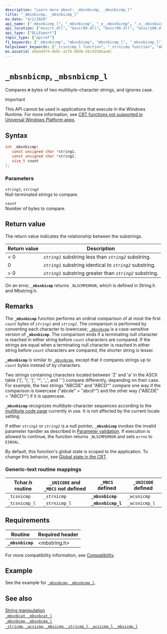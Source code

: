 ```yaml
---
description: "Learn more about: _mbsnbicmp, _mbsnbicmp_l"
title: "_mbsnbicmp, _mbsnbicmp_l"
ms.date: "4/2/2020"
api_name: ["_mbsnbicmp_l", "_mbsnbicmp", "_o__mbsnbicmp", "_o__mbsnbicmp_l"]
api_location: ["msvcrt.dll", "msvcr80.dll", "msvcr90.dll", "msvcr100.dll", "msvcr100_clr0400.dll", "msvcr110.dll", "msvcr110_clr0400.dll", "msvcr120.dll", "msvcr120_clr0400.dll", "ucrtbase.dll", "api-ms-win-crt-multibyte-l1-1-0.dll", "api-ms-win-crt-private-l1-1-0.dll"]
api_type: ["DLLExport"]
topic_type: ["apiref"]
f1_keywords: ["_mbsnbicmp", "mbsnbicmp", "mbsnbicmp_l", "_mbsnbicmp_l"]
helpviewer_keywords: ["_tcsnicmp_l function", "_strnicmp function", "mbsnbicmp_l function", "_wcsnicmp_l function", "_mbsnbicmp function", "_mbsnbicmp_l function", "_tcsnicmp function", "_strnicmp_l function", "mbsnbicmp function", "_wcsnicmp function"]
ms.assetid: ddb44974-8b0c-42f0-90d0-56c9350bae0c
---
```

# `_mbsnbicmp`, `_mbsnbicmp_l`

Compares **n** bytes of two multibyte-character strings, and ignores case.

> [!IMPORTANT]
> This API cannot be used in applications that execute in the Windows Runtime. For more information, see [CRT functions not supported in Universal Windows Platform apps](../../cppcx/crt-functions-not-supported-in-universal-windows-platform-apps.md).

## Syntax

```C
int _mbsnbicmp(
   const unsigned char *string1,
   const unsigned char *string2,
   size_t count
);
```

### Parameters

*`string1`*, *`string2`*\
Null-terminated strings to compare.

*`count`*\
Number of bytes to compare.

## Return value

The return value indicates the relationship between the substrings.

|Return value|Description|
|------------------|-----------------|
|< 0|*`string1`* substring less than *`string2`* substring.|
|0|*`string1`* substring identical to *`string2`* substring.|
|> 0|*`string1`* substring greater than *`string2`* substring.|

On an error, **`_mbsnbicmp`** returns `_NLSCMPERROR`, which is defined in String.h and Mbstring.h.

## Remarks

The **`_mbsnbicmp`** function performs an ordinal comparison of at most the first *`count`* bytes of *`string1`* and *`string2`*. The comparison is performed by converting each character to lowercase; [`_mbsnbcmp`](mbsnbcmp-mbsnbcmp-l.md) is a case-sensitive version of **`_mbsnbicmp`**. The comparison ends if a terminating null character is reached in either string before *`count`* characters are compared. If the strings are equal when a terminating null character is reached in either string before *`count`* characters are compared, the shorter string is lesser.

**`_mbsnbicmp`**  is similar to [`_mbsnbcmp`](mbsnbcmp-mbsnbcmp-l.md), except that it compares strings up to *`count`* bytes instead of by characters.

Two strings containing characters located between 'Z' and 'a' in the ASCII table ('[', '\\', ']', '^', '_', and '\`') compare differently, depending on their case. For example, the two strings "ABCDE" and "ABCD^" compare one way if the comparison is lowercase ("abcde" > "abcd^") and the other way ("ABCDE" < "ABCD^") if it is uppercase.

**`_mbsnbicmp`** recognizes multibyte-character sequences according to the [multibyte code page](../code-pages.md) currently in use. It is not affected by the current locale setting.

If either *`string1`* or *`string2`* is a null pointer, **`_mbsnbicmp`** invokes the invalid parameter handler as described in [Parameter validation](../parameter-validation.md). If execution is allowed to continue, the function returns `_NLSCMPERROR` and sets `errno` to `EINVAL`.

By default, this function's global state is scoped to the application. To change this behavior, see [Global state in the CRT](../global-state.md).

### Generic-text routine mappings

|Tchar.h routine|`_UNICODE` and `_MBCS` not defined|`_MBCS` defined|`_UNICODE` defined|
|---------------------|--------------------------------------|--------------------|-----------------------|
|`_tcsnicmp`|`_strnicmp`|**`_mbsnbicmp`**|`_wcsnicmp`|
|`_tcsnicmp_l`|`_strnicmp_l`|**`_mbsnbicmp_l`**|`_wcsnicmp_l`|

## Requirements

|Routine|Required header|
|-------------|---------------------|
|**`_mbsnbicmp`**|\<mbstring.h>|

For more compatibility information, see [Compatibility](../compatibility.md).

## Example

See the example for [`_mbsnbcmp`, `_mbsnbcmp_l`](mbsnbcmp-mbsnbcmp-l.md).

## See also

[String manipulation](../string-manipulation-crt.md)\
[`_mbsnbcat`, `_mbsnbcat_l`](mbsnbcat-mbsnbcat-l.md)\
[`_mbsnbcmp`, `_mbsnbcmp_l`](mbsnbcmp-mbsnbcmp-l.md)\
[`_stricmp`, `_wcsicmp`, `_mbsicmp`, `_stricmp_l`, `_wcsicmp_l`, `_mbsicmp_l`](stricmp-wcsicmp-mbsicmp-stricmp-l-wcsicmp-l-mbsicmp-l.md)
